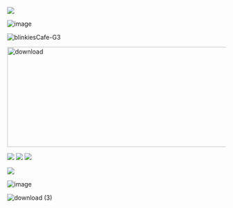 ![](https://komarev.com/ghpvc/?username=ghostlyvamps&color=f5d849&style=plastic&label=VISITORS) 

![image](https://github.com/user-attachments/assets/c8ab2e3d-96a9-425a-b11e-bcb3a04db167)

![blinkiesCafe-G3](https://github.com/user-attachments/assets/ba81b582-4514-4828-b8ea-ca1c525d161c) 


<img width="1727" height="230" alt="download" src="https://github.com/user-attachments/assets/57d00508-b8fe-4098-84b0-858b584a0fdc" />


![](https://i.postimg.cc/hG2Vg52w/transmasculine-7-stripes-20-px.png)  ![](https://i.postimg.cc/MG8Gs63r/xenogender1-7-stripes-21-px.png) ![](https://i.postimg.cc/Sxt18pN8/gay-mlm-20px-6-stripes.png)

![](https://media.tenor.com/tthHOe_qi9IAAAAi/yellow-heart-pixel-divider.gif)

![image](https://github.com/user-attachments/assets/3071450e-7897-481a-93cc-a38fcc648a23)


![download (3)](https://github.com/user-attachments/assets/d47aed5c-8301-4920-a5ed-ea22388fe150)
